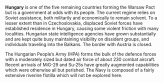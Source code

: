 **Hungary** is one of the five remaining countries forming the Warsaw
Pact but is a government at odds with its people. The current regime
relies on Soviet assistance, both militarily and economically to remain
solvent. To a lesser extent than in Czechoslovakia, displaced Soviet
forces have established residence in Hungary, causing some violent
friction with many localities. Hungarian state intelligence agencies
have grown substantially and are kept quite busy maintaining visibility
on dissident groups, and individuals traveling into the Balkans. The
border with Austria is closed.

The Hungarian People’s Army (HPA) forms the bulk of the defence forces
with a moderately sized but dated air force of about 230 combat
aircraft. Recent arrivals of MiG-29 and Su-25s have greatly augmented
capabilities which were otherwise all but perished. The Navy is composed
of a fairly extensive riverine flotilla which will not be explored here.
